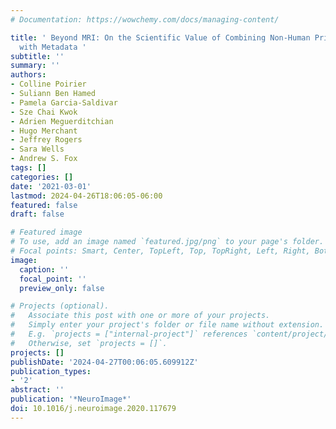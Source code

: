 ```yaml
---
# Documentation: https://wowchemy.com/docs/managing-content/

title: ' Beyond MRI: On the Scientific Value of Combining Non-Human Primate Neuroimaging
  with Metadata '
subtitle: ''
summary: ''
authors:
- Colline Poirier
- Suliann Ben Hamed
- Pamela Garcia-Saldivar
- Sze Chai Kwok
- Adrien Meguerditchian
- Hugo Merchant
- Jeffrey Rogers
- Sara Wells
- Andrew S. Fox
tags: []
categories: []
date: '2021-03-01'
lastmod: 2024-04-26T18:06:05-06:00
featured: false
draft: false

# Featured image
# To use, add an image named `featured.jpg/png` to your page's folder.
# Focal points: Smart, Center, TopLeft, Top, TopRight, Left, Right, BottomLeft, Bottom, BottomRight.
image:
  caption: ''
  focal_point: ''
  preview_only: false

# Projects (optional).
#   Associate this post with one or more of your projects.
#   Simply enter your project's folder or file name without extension.
#   E.g. `projects = ["internal-project"]` references `content/project/deep-learning/index.md`.
#   Otherwise, set `projects = []`.
projects: []
publishDate: '2024-04-27T00:06:05.609912Z'
publication_types:
- '2'
abstract: ''
publication: '*NeuroImage*'
doi: 10.1016/j.neuroimage.2020.117679
---
```


